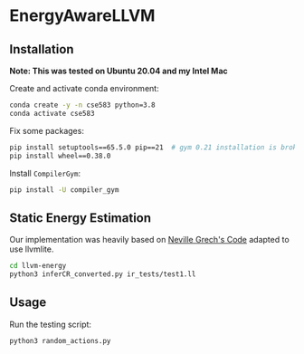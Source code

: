 # EnergyAwareLLVM

## Installation 
**Note: This was tested on Ubuntu 20.04 and my Intel Mac**

Create and activate conda environment:
```bash
conda create -y -n cse583 python=3.8
conda activate cse583
```

Fix some packages:
```bash
pip install setuptools==65.5.0 pip==21  # gym 0.21 installation is broken with more recent versions
pip install wheel==0.38.0
```

Install `CompilerGym`:
```bash
pip install -U compiler_gym
```

## Static Energy Estimation
Our implementation was heavily based on [Neville Grech's Code](https://github.com/nevillegrech/llvm-energy/tree/master) adapted to use llvmlite.
```bash
cd llvm-energy
python3 inferCR_converted.py ir_tests/test1.ll
``` 

## Usage
Run the testing script:
```bash
python3 random_actions.py
```

